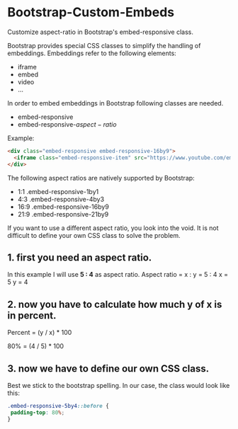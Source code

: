 # Bootstrap-Custom-Embeds
Customize aspect-ratio in Bootstrap's embed-responsive class.

Bootstrap provides special CSS classes to simplify the handling of embeddings.
Embeddings refer to the following elements:

* iframe
* embed
* video
* ...

In order to embed embeddings in Bootstrap following classes are needed.

* embed-responsive
* embed-responsive-$aspect-ratio$

Example:
```html
<div class="embed-responsive embed-responsive-16by9">
  <iframe class="embed-responsive-item" src="https://www.youtube.com/embed/zpOULjyy-n8?rel=0=0" allowfullscreen></iframe>
</div>
```

The following aspect ratios are natively supported by Bootstrap:

* 1:1 .embed-responsive-1by1
* 4:3 .embed-responsive-4by3
* 16:9 .embed-responsive-16by9
* 21:9 .embed-responsive-21by9

If you want to use a different aspect ratio, you look into the void.
It is not difficult to define your own CSS class to solve the problem.

## 1. first you need an aspect ratio.

In this example I will use **5 : 4** as aspect ratio.
Aspect ratio = x : y = 5 : 4
x = 5
y = 4

## 2. now you have to calculate how much y of x is in percent.

Percent = (y / x) * 100

80% = (4 / 5) * 100

## 3. now we have to define our own CSS class.

Best we stick to the bootstrap spelling.
In our case, the class would look like this:

```css
.embed-responsive-5by4::before {
 padding-top: 80%;
}
```
